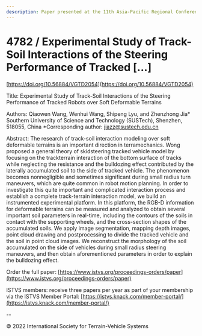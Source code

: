 ```yaml
---
description: Paper presented at the 11th Asia-Pacific Regional Conference of the ISTVS
---
```


# 4782 / Experimental Study of Track-Soil Interactions of the Steering Performance of Tracked \[...]

[https://doi.org/10.56884/VGTD2054](https://doi.org/10.56884/VGTD2054)

Title: Experimental Study of Track-Soil Interactions of the Steering Performance of Tracked Robots over Soft Deformable Terrains

Authors: Qiaowen Wang, Wenhui Wang, Shipeng Lyu, and Zhenzhong Jia*
Southern University of Science and Technology (SUSTech), Shenzhen, 518055, China
*Corresponding author: jiazz@sustech.edu.cn

Abstract: The research of track-soil interaction modeling over soft deformable terrains is an important direction in terramechanics. Wong proposed a general theory of skidsteering tracked vehicle model by focusing on the trackterrain interaction of the bottom surface of tracks while neglecting the resistance and the bulldozing effect contributed by the laterally accumulated soil to the side of tracked vehicle. The phenomenon becomes nonnegligible and sometimes significant during small radius turn maneuvers, which are quite common in robot motion planning. In order to investigate this quite important and complicated interaction process and establish a complete track-terrain interaction model, we build an instrumented experimental platform. In this platform, the RGB-D information for deformable terrains can be measured and analyzed to obtain several important soil parameters in real-time, including the contours of the soils in contact with the supporting wheels, and the cross-section shapes of the accumulated soils. We apply image segmentation, mapping depth images, point cloud drawing and postprocessing to divide the tracked vehicle and the soil in point cloud images. We reconstruct the morphology of the soil accumulated on the side of vehicles during small radius steering maneuvers, and then obtain aforementioned parameters in order to explain the bulldozing effect.

Order the full paper: [https://www.istvs.org/proceedings-orders/paper](https://www.istvs.org/proceedings-orders/paper)

ISTVS members: receive three papers per year as part of your membership via the ISTVS Member Portal: [https://istvs.knack.com/member-portal/](https://istvs.knack.com/member-portal/)

\--

© 2022 International Society for Terrain-Vehicle Systems
